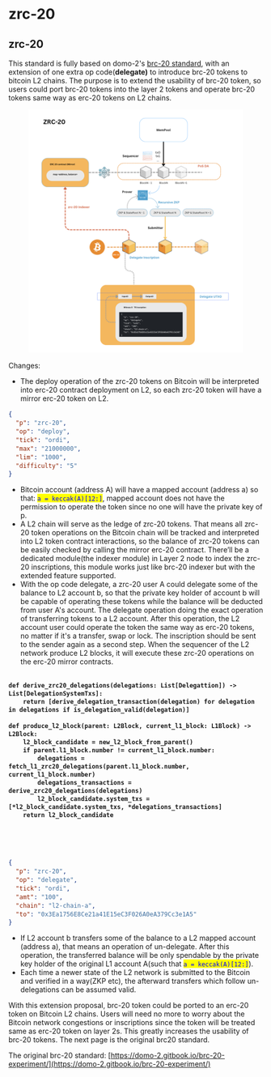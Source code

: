 # zrc-20

## zrc-20

This standard is fully based on domo-2's [brc-20 standard](https://domo-2.gitbook.io/brc-20-experiment/), with an extension of one extra op code(**delegate)** to introduce brc-20 tokens to bitcoin L2 chains. The purpose is to extend the usability of brc-20 token, so users could port brc-20 tokens into the layer 2 tokens and operate brc-20 tokens same way as erc-20 tokens on L2 chains.​



<figure><img src=".gitbook/assets/Screenshot 2024-01-03 at 16.37.52.png" alt=""><figcaption></figcaption></figure>



Changes:&#x20;

* The deploy operation of the zrc-20 tokens on Bitcoin will be interpreted into erc-20 contract deployment on L2, so each zrc-20 token will have a mirror erc-20 token on L2.&#x20;

```json
{ 
  "p": "zrc-20",
  "op": "deploy",
  "tick": "ordi",
  "max": "21000000",
  "lim": "1000",
  "difficulty": "5"
}
```

* Bitcoin account (address A) will have a mapped account (address a) so that: <mark style="color:blue;">`a = keccak(A)[12:]`</mark>, mapped account does not have the permission to operate the token since no one will have the private key of p.&#x20;
* A L2 chain will serve as the ledge of zrc-20 tokens. That means all zrc-20 token operations on the Bitcoin chain will be tracked and interpreted into L2 token contract interactions, so the balance of zrc-20 tokens can be easily checked by calling the mirror erc-20 contract. There’ll be a dedicated module(the indexer module) in Layer 2 node to index the zrc-20 inscriptions, this module works just like brc-20 indexer but with the extended feature supported.&#x20;
* With the op code delegate, a zrc-20 user A could delegate some of the balance to L2 account b, so that the private key holder of account b will be capable of operating these tokens while the balance will be deducted from user A's account. The delegate operation doing the exact operation of transferring tokens to a L2 account. After this operation, the L2 account user could operate the token the same way as erc-20 tokens, no matter if it's a transfer, swap or lock. The inscription should be sent to the sender again as a second step. When the sequencer of the L2 network produce L2 blocks, it will execute these zrc-20 operations on the erc-20 mirror contracts.

<pre class="language-python"><code class="lang-python"><strong>
</strong><strong>def derive_zrc20_delegations(delegations: List[Delegattion]) -> List[DelegationSystemTxs]:
</strong><strong>    return [derive_delegation_transaction(delegation) for delegation in delegations if is_delegation_valid(delegation)]
</strong><strong>            
</strong><strong>def produce_l2_block(parent: L2Block, current_l1_block: L1Block) -> L2Block:
</strong><strong>    l2_block_candidate = new_l2_block_from_parent()
</strong><strong>    if parent.l1_block.number != current_l1_block.number:
</strong><strong>        delegations = fetch_l1_zrc20_delegations(parent.l1_block.number, current_l1_block.number)
</strong><strong>        delegations_transactions = derive_zrc20_delegations(delegations)
</strong><strong>        l2_block_candidate.system_txs = [*l2_block_candidate.system_txs, *delegations_transactions]
</strong><strong>    return l2_block_candidate
</strong><strong>            
</strong>


</code></pre>

```json
{ 
  "p": "zrc-20",
  "op": "delegate",
  "tick": "ordi",
  "amt": "100",
  "chain": "l2-chain-a",
  "to": "0x3Ea1756E8Ce21a41E15eC3F026A0eA379Cc3e1A5"
}
```

* If L2 account b transfers some of the balance to a L2 mapped account (address a), that means an operation of un-delegate. After this operation, the transferred balance will be only spendable by the private key holder of the original L1 account A(such that <mark style="color:blue;">`a = keccak(A)[12:]`</mark>).&#x20;
* Each time a newer state of the L2 network is submitted to the Bitcoin and verified in a way(ZKP etc), the afterward transfers which follow un-delegations can be assumed valid.



​With this extension proposal, brc-20 token could be ported to an erc-20 token on Bitcoin L2 chains. Users will need no more to worry about the Bitcoin network congestions or inscriptions since the token will be treated same as erc-20 token on layer 2s. This greatly increases the usability of brc-20 tokens.​ The next page is the original brc20 standard.



The original brc-20 standard: [https://domo-2.gitbook.io/brc-20-experiment/](https://domo-2.gitbook.io/brc-20-experiment/)

